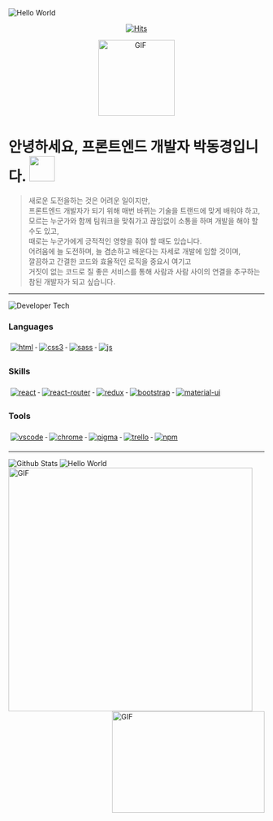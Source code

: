  <img src="https://capsule-render.vercel.app/api?type=slice&color=gradient&height=200&text=Hello%World!&fontSize=70&animation=fadeIn&fontAlignY=30&rotate=13&fontAlign=75" alt='Hello World'/>
  
  <div align=center>
  
  [![Hits](https://hits.seeyoufarm.com/api/count/incr/badge.svg?url=https%3A%2F%2Fgithub.com%2FDongKyoungPark)](https://hits.seeyoufarm.com)

  <img align="center" alt="GIF" height="150px" src="https://media.giphy.com/media/du3J3cXyzhj75IOgvA/giphy.gif" />
  
  </div>

# 안녕하세요, 프론트엔드 개발자 박동경입니다. <img src="https://emojis.slackmojis.com/emojis/images/1531849430/4246/blob-sunglasses.gif?1531849430" width="50"/>

> 새로운 도전을하는 것은 어려운 일이지만, <br>프론트엔드 개발자가 되기 위해 매번 바뀌는 기술을 트랜드에 맞게 배워야 하고, <br>모르는 누군가와 함께 팀워크을 맞춰가고 끊임없이 소통을 하며 개발을 해야 할 수도 있고, <br>때로는 누군가에게 긍적적인 영향을 줘야 할 때도 있습니다. <br>어려움에 늘 도전하며, 늘 겸손하고 배운다는 자세로 개발에 임할 것이며, <br>깔끔하고 간결한 코드와 효율적인 로직을 중요시 여기고 <br>거짓이 없는 코드로 질 좋은 서비스를 통해 사람과 사람 사이의 연결을 추구하는 참된 개발자가 되고 싶습니다.

<!-- ## Developer Tech -->

---

<img src="https://capsule-render.vercel.app/api?type=soft&color=gradient&height=50&section=footer&text=Developer Tech&fontSize=20&animation=fadeIn&fontAlign=10&fontAlignY=55" alt='Developer Tech'/>

### Languages

<!-- <img src="https://capsule-render.vercel.app/api?type=soft&color=gradient&height=30&section=footer&text=Languages&fontSize=20&animation=fadeIn&fontAlign=10&fontAlignY=55" alt='Languages'/> -->

<p align="left">
  <a href="#">
    <img src="https://raw.githubusercontent.com/DongKyoungPark/DongKyoungPark/master/svg/dev/languages/html.svg" alt="html" style="vertical-align:top; margin:6px 4px"/>
  </a>

  <a href="#">
    <img src="https://raw.githubusercontent.com/DongKyoungPark/DongKyoungPark/master/svg/dev/languages/css3.svg" alt="css3" style="vertical-align:top; margin:6px 4px"/>
  </a>

  <a href="#">
    <img src="https://raw.githubusercontent.com/DongKyoungPark/DongKyoungPark/master/svg/dev/languages/sass.svg" alt="sass" style="vertical-align:top; margin:6px 4px"/>
  </a>

  <a href="#">
    <img src="https://raw.githubusercontent.com/DongKyoungPark/DongKyoungPark/master/svg/dev/languages/js.svg" alt="js" style="vertical-align:top; margin:6px 4px"/>
  </a>  
</p>

### Skills

<!-- <img src="https://capsule-render.vercel.app/api?type=soft&color=gradient&height=30&section=footer&text=Skills&fontSize=20&animation=fadeIn&fontAlign=10&fontAlignY=55" alt='Skills'/> -->

<p align="left">
  <a href="https://ko.reactjs.org/">
    <img src="https://raw.githubusercontent.com/DongKyoungPark/DongKyoungPark/master/svg/dev/frameworks/react.svg" alt="react" style="vertical-align:top; margin:6px 4px"/>
  </a>

   <a href="https://reactrouter.com/web/guides/quick-start">
    <img src="https://raw.githubusercontent.com/DongKyoungPark/DongKyoungPark/master/svg/dev/frameworks/react-router.svg" alt="react-router" style="vertical-align:top; margin:6px 4px"/>
  </a>
  
  <a href="https://lunit.gitbook.io/redux-in-korean/">
    <img src="https://raw.githubusercontent.com/DongKyoungPark/DongKyoungPark/master/svg/dev/frameworks/redux.svg" alt="redux" style="vertical-align:top; margin:6px 4px"/>
  </a>

  <a href="https://react-bootstrap.github.io/">
    <img src="https://raw.githubusercontent.com/DongKyoungPark/DongKyoungPark/master/svg/dev/frameworks/bootstrap.svg" alt="bootstrap" style="vertical-align:top; margin:6px 4px"/>
  </a>

   <a href="https://material-ui.com/">
    <img src="https://raw.githubusercontent.com/DongKyoungPark/DongKyoungPark/master/svg/dev/frameworks/Material-UI.svg" alt="material-ui" style="vertical-align:top; margin:6px 4px"/>
  </a>  
</p>

### Tools

<!-- <img src="https://capsule-render.vercel.app/api?type=soft&color=gradient&height=30&section=footer&text=Tools&fontSize=20&animation=fadeIn&fontAlign=10&fontAlignY=55" alt='Tools'/> -->

<p align="left">
 <a href="#">
    <img src="https://raw.githubusercontent.com/DongKyoungPark/DongKyoungPark/master/svg/dev/tools/vscode.svg" alt="vscode" style="vertical-align:top; margin:6px 4px"/>
  </a>

  <a href="#">
    <img src="https://raw.githubusercontent.com/DongKyoungPark/DongKyoungPark/master/svg/dev/tools/chrome.svg" alt="chrome" style="vertical-align:top; margin:6px 4px"/>
  </a>

  <a href="#">
    <img src="https://raw.githubusercontent.com/DongKyoungPark/DongKyoungPark/master/svg/dev/tools/pigma.svg" alt="pigma" style="vertical-align:top; margin:6px 4px"/>
  </a> 
  
  <a href="#">
    <img src="https://raw.githubusercontent.com/DongKyoungPark/DongKyoungPark/master/svg/dev/tools/trello.svg" alt="trello" style="vertical-align:top; margin:6px 4px"/>
  </a>

  <a href="#">
    <img src="https://raw.githubusercontent.com/DongKyoungPark/DongKyoungPark/master/svg/dev/tools/npm.svg" alt="npm" style="vertical-align:top; margin:6px 4px"/>
  </a>
</p>

<!-- ### Resume -->

<!-- <img src="https://capsule-render.vercel.app/api?type=soft&color=gradient&height=30&section=footer&text=Resume&fontSize=20&animation=fadeIn&fontAlign=10&fontAlignY=55" alt='Resume'/> -->

<!-- <p align="left">
 <a href="https://www.notion.so/e1lol/34f21cb3d1474e1abcd25ef98efd4c7a">
    <img src="https://raw.githubusercontent.com/DongKyoungPark/DongKyoungPark/master/svg/blogs/notion.svg" alt="notion" style="vertical-align:top; margin:6px 4px"/>
  </a>
  <a href="https://www.canva.com/design/DAEB7QfAjNA/31FtMmdXjFcJ0WsPPRroWw/view?utm_content=DAEB7QfAjNA&utm_campaign=designshare&utm_medium=link&utm_source=publishsharelink">
    <img src="https://raw.githubusercontent.com/DongKyoungPark/DongKyoungPark/master/svg/blogs/canva.svg" alt="canva" style="vertical-align:top; margin:6px 4px"/>
  </a>
</p> -->

---

<!-- ### Github Stats -->

<img src="https://capsule-render.vercel.app/api?type=soft&color=gradient&height=50&section=footer&text=Github Stats&fontSize=20&animation=fadeIn&fontAlign=8.5&fontAlignY=55" alt='Github Stats'/>

<!-- ![Anurag's github stats ](https://github-readme-stats.vercel.app/api?username=DongKyoungPark&show_icons=true&theme=dark) -->
<img align="left" alt="GIF" width="480" src="https://github-readme-stats.vercel.app/api?username=DongKyoungPark&show_icons=true&theme=dark" />

<!-- <img align="right" height="200" width="300"  alt="GIF" src="https://miro.medium.com/max/1360/1*IRGHmiGsa16stedQvIaZfw.gif" /> -->
<img align="right" height="200" width="300"  alt="GIF" src="https://raw.githubusercontent.com/DongKyoungPark/DongKyoungPark/master/svg/developer.gif" />

<img src="https://capsule-render.vercel.app/api?type=slice&color=gradient&height=200&text=Hello%World!&fontSize=70&animation=fadeIn&fontAlignY=80&rotate=13&fontAlign=25&section=footer" alt='Hello World'/>
<!--
**DongKyoungPark/DongKyoungPark** is a ✨ _special_ ✨ repository because its `README.md` (this file) appears on your GitHub profile.

Here are some ideas to get you started:

- 🔭 I’m currently working on ...
- 🌱 I’m currently learning ...
- 👯 I’m looking to collaborate on ...
- 🤔 I’m looking for help with ...
- 💬 Ask me about ...
- 📫 How to reach me: ...
- 😄 Pronouns: ...
- ⚡ Fun fact: ...
  -->
